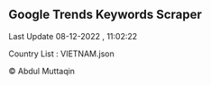 

## Google Trends Keywords Scraper 
 
Last Update 08-12-2022 , 11:02:22

Country List :
VIETNAM.json



© Abdul Muttaqin 
